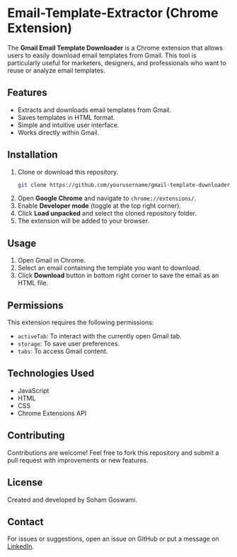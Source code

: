 # Email-Template-Extractor (Chrome Extension)
The **Gmail Email Template Downloader** is a Chrome extension that allows users to easily download email templates from Gmail. This tool is particularly useful for marketers, designers, and professionals who want to reuse or analyze email templates.

## Features
- Extracts and downloads email templates from Gmail.
- Saves templates in HTML format.
- Simple and intuitive user interface.
- Works directly within Gmail.

## Installation
1. Clone or download this repository.
   ```bash
   git clone https://github.com/yourusername/gmail-template-downloader.git
   ```
2. Open **Google Chrome** and navigate to `chrome://extensions/`.
3. Enable **Developer mode** (toggle at the top right corner).
4. Click **Load unpacked** and select the cloned repository folder.
5. The extension will be added to your browser.

## Usage
1. Open Gmail in Chrome.
2. Select an email containing the template you want to download.
3. Click **Download** button in bottom right corner to save the email as an HTML file.

## Permissions
This extension requires the following permissions:
- `activeTab`: To interact with the currently open Gmail tab.
- `storage`: To save user preferences.
- `tabs`: To access Gmail content.

## Technologies Used
- JavaScript
- HTML
- CSS
- Chrome Extensions API

## Contributing
Contributions are welcome! Feel free to fork this repository and submit a pull request with improvements or new features.

## License
Created and developed by Soham Goswami.

## Contact
For issues or suggestions, open an issue on GitHub or put a message on <a href="https://www.linkedin.com/in/soham-goswami-2a5b84143/">LinkedIn</a>.

